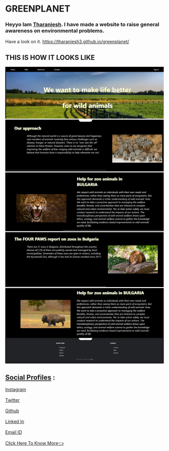 # GREENPLANET
### Heyyo Iam [Tharaniesh](https://www.instagram.com/__thaxx__/). I have made a website to raise general awareness on environmental problems.
Have a look on it. https://tharaniesh3.github.io/greenplanet/
## THIS IS HOW IT LOOKS LIKE
 ![alt text](https://raw.githubusercontent.com/Tharaniesh3/greenplanet/main/assets/11.png)
 ![alt text](https://raw.githubusercontent.com/Tharaniesh3/greenplanet/main/assets/12.png)
 ![alt text](https://raw.githubusercontent.com/Tharaniesh3/greenplanet/main/assets/13.png)
 ![alt text](https://raw.githubusercontent.com/Tharaniesh3/greenplanet/main/assets/14.png)
 ![alt text](https://raw.githubusercontent.com/Tharaniesh3/greenplanet/main/assets/15.png)
  
## <u>Social Profiles</u> :
[Instagram](https://www.instagram.com/__thaxx__/)
<br>
<br>
[Twitter](https://twitter.com/_Tharaniesh_)
<br>
<br>
[Github](https://github.com/Tharaniesh3/)
<br>
<br>
[Linked In](https://www.linkedin.com/in/tharaniesh-p-r-1429a3171/)
<br>
<br>
[Email ID](mailto:www.tharanieshmarvel@gmail.com)
<br> 
<br>
[Click Here To Know More👈](https://tharaniesh3.github.io/website/)

